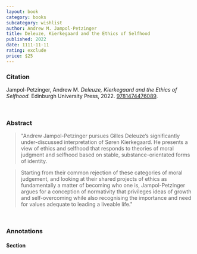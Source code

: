 ```yaml
---
layout: book
category: books
subcategory: wishlist
author: Andrew M. Jampol-Petzinger
title: Deleuze, Kierkegaard and the Ethics of Selfhood
published: 2022
date: 1111-11-11
rating: exclude
price: $25
---
```


### Citation

Jampol-Petzinger, Andrew M. *Deleuze, Kierkegaard and the Ethics of Selfhood.* Edinburgh University Press, 2022. [9781474476089](https://edinburghuniversitypress.com/book-deleuze-kierkegaard-and-the-ethics-of-selfhood.html).

<br>

### Abstract

> "Andrew Jampol-Petzinger pursues Gilles Deleuze’s significantly under-discussed interpretation of Søren Kierkegaard. He presents a view of ethics and selfhood that responds to theories of moral judgment and selfhood based on stable, substance-orientated forms of identity.

> Starting from their common rejection of these categories of moral judgement, and looking at their shared projects of ethics as fundamentally a matter of becoming who one is, Jampol-Petzinger argues for a conception of normativity that privileges ideas of growth and self-overcoming while also recognising the importance and need for values adequate to leading a liveable life."

<br>

### Annotations

#### Section

<br>
